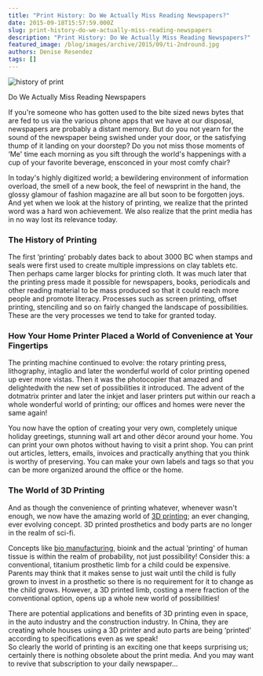 ```yaml
---
title: "Print History: Do We Actually Miss Reading Newspapers?"
date: 2015-09-18T15:57:59.000Z
slug: print-history-do-we-actually-miss-reading-newspapers
description: "Print History: Do We Actually Miss Reading Newspapers?"
featured_image: /blog/images/archive/2015/09/ti-2ndround.jpg
authors: Denise Resendez
tags: []
---
```


![history of print](/blog/images/archive/2015/09/ti-2ndround.jpg)

Do We Actually Miss Reading Newspapers

If you're someone who has gotten used to the bite sized news bytes that are fed to us via the various phone apps that we have at our disposal, newspapers are probably a distant memory. But do you not yearn for the sound of the newspaper being swished under your door, or the satisfying thump of it landing on your doorstep? Do you not miss those moments of ‘Me' time each morning as you sift through the world's happenings with a cup of your favorite beverage, ensconced in your most comfy chair?

In today's highly digitized world; a bewildering environment of information overload, the smell of a new book, the feel of newsprint in the hand, the glossy glamour of fashion magazine are all but soon to be forgotten joys. And yet when we look at the history of printing, we realize that the printed word was a hard won achievement. We also realize that the print media has in no way lost its relevance today.

### **The History of Printing**

The first ‘printing' probably dates back to about 3000 BC when stamps and seals were first used to create multiple impressions on clay tablets etc. Then perhaps came larger blocks for printing cloth. It was much later that the printing press made it possible for newspapers, books, periodicals and other reading material to be mass produced so that it could reach more people and promote literacy. Processes such as screen printing, offset printing, stenciling and so on fairly changed the landscape of possibilities. These are the very processes we tend to take for granted today.

### **How Your Home Printer Placed a World of Convenience at Your Fingertips**

The printing machine continued to evolve: the rotary printing press, lithography, intaglio and later the wonderful world of color printing opened up ever more vistas. Then it was the photocopier that amazed and delightedwith the new set of possibilities it introduced. The advent of the dotmatrix printer and later the inkjet and laser printers put within our reach a whole wonderful world of printing; our offices and homes were never the same again!

You now have the option of creating your very own, completely unique holiday greetings, stunning wall art and other décor around your home. You can print your own photos without having to visit a print shop. You can print out articles, letters, emails, invoices and practically anything that you think is worthy of preserving. You can make your own labels and tags so that you can be more organized around the office or the home.

### **The World of 3D Printing**

And as though the convenience of printing whatever, whenever wasn't enough, we now have the amazing world of [3D printing](https://www.tomatoink.com/blog/posts/just-what-is-3d-printing-and-how-it-is-changing-manufacturing-as-we-know-it.html); an ever changing, ever evolving concept. 3D printed prosthetics and body parts are no longer in the realm of sci-fi.

Concepts like [bio manufacturing](https://www.tomatoink.com/blog/posts/biomanufacturing-and-3d-printing-the-emergence-of-a-new-industry.html), bioink and the actual ‘printing' of human tissue is within the realm of probability, not just possibility! Consider this: a conventional, titanium prosthetic limb for a child could be expensive. Parents may think that it makes sense to just wait until the child is fully grown to invest in a prosthetic so there is no requirement for it to change as the child grows. However, a 3D printed limb, costing a mere fraction of the conventional option, opens up a whole new world of possibilities!

There are potential applications and benefits of 3D printing even in space, in the auto industry and the construction industry. In China, they are creating whole houses using a 3D printer and auto parts are being ‘printed' according to specifications even as we speak!  
So clearly the world of printing is an exciting one that keeps surprising us; certainly there is nothing obsolete about the print media. And you may want to revive that subscription to your daily newspaper…
